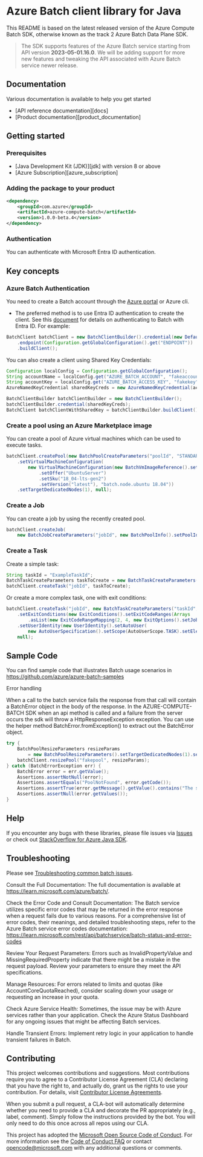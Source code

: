 # Azure Batch client library for Java

This README is based on the latest released version of the Azure Compute Batch SDK, otherwise known as the track 2 Azure Batch Data Plane SDK.

> The SDK supports features of the Azure Batch service starting from API version **2023-05-01.16.0**. We will be adding support for more new features and tweaking the API associated with Azure Batch service newer release.

## Documentation

Various documentation is available to help you get started

- [API reference documentation][docs]
- [Product documentation][product_documentation]

## Getting started

### Prerequisites

- [Java Development Kit (JDK)][jdk] with version 8 or above
- [Azure Subscription][azure_subscription]

### Adding the package to your product

[//]: # ({x-version-update-start;com.azure:azure-compute-batch;current})

```xml
<dependency>
    <groupId>com.azure</groupId>
    <artifactId>azure-compute-batch</artifactId>
    <version>1.0.0-beta.4</version>
</dependency>
```

[//]: # ({x-version-update-end})

### Authentication

You can authenticate with Microsoft Entra ID authentication.

## Key concepts

### Azure Batch Authentication

You need to create a Batch account through the [Azure portal](https://portal.azure.com) or Azure cli.

- The preferred method is to use Entra ID authentication to create the client. See this [document](https://learn.microsoft.com/azure/batch/batch-aad-auth) for details on authenticating to Batch with Entra ID.
For example:

```java com.azure.compute.batch.build-client
BatchClient batchClient = new BatchClientBuilder().credential(new DefaultAzureCredentialBuilder().build())
    .endpoint(Configuration.getGlobalConfiguration().get("ENDPOINT"))
    .buildClient();
```

You can also create a client using Shared Key Credentials:

```java com.azure.compute.batch.build-sharedkey-client
Configuration localConfig = Configuration.getGlobalConfiguration();
String accountName = localConfig.get("AZURE_BATCH_ACCOUNT", "fakeaccount");
String accountKey = localConfig.get("AZURE_BATCH_ACCESS_KEY", "fakekey");
AzureNamedKeyCredential sharedKeyCreds = new AzureNamedKeyCredential(accountName, accountKey);

BatchClientBuilder batchClientBuilder = new BatchClientBuilder();
batchClientBuilder.credential(sharedKeyCreds);
BatchClient batchClientWithSharedKey = batchClientBuilder.buildClient();
```

### Create a pool using an Azure Marketplace image

You can create a pool of Azure virtual machines which can be used to execute tasks.

```java com.azure.compute.batch.create-pool.creates-a-simple-pool
batchClient.createPool(new BatchPoolCreateParameters("poolId", "STANDARD_DC2s_V2")
    .setVirtualMachineConfiguration(
        new VirtualMachineConfiguration(new BatchVmImageReference().setPublisher("Canonical")
            .setOffer("UbuntuServer")
            .setSku("18_04-lts-gen2")
            .setVersion("latest"), "batch.node.ubuntu 18.04"))
    .setTargetDedicatedNodes(1), null);
```

### Create a Job

You can create a job by using the recently created pool.

```java com.azure.compute.batch.create-job.creates-a-basic-job
batchClient.createJob(
    new BatchJobCreateParameters("jobId", new BatchPoolInfo().setPoolId("poolId")).setPriority(0), null);
```

### Create a Task

Create a simple task:

```java com.azure.compute.batch.create-task.creates-a-simple-task
String taskId = "ExampleTaskId";
BatchTaskCreateParameters taskToCreate = new BatchTaskCreateParameters(taskId, "echo hello world");
batchClient.createTask("jobId", taskToCreate);
```

Or create a more complex task, one with exit conditions:

```java com.azure.compute.batch.create-task.creates-a-task-with-exit-conditions
batchClient.createTask("jobId", new BatchTaskCreateParameters("taskId", "cmd /c exit 3")
    .setExitConditions(new ExitConditions().setExitCodeRanges(Arrays
        .asList(new ExitCodeRangeMapping(2, 4, new ExitOptions().setJobAction(BatchJobActionKind.TERMINATE)))))
    .setUserIdentity(new UserIdentity().setAutoUser(
        new AutoUserSpecification().setScope(AutoUserScope.TASK).setElevationLevel(ElevationLevel.NON_ADMIN))),
    null);
```

## Sample Code

You can find sample code that illustrates Batch usage scenarios in <https://github.com/azure/azure-batch-samples>

Error handling

When a call to the batch service fails the response from that call will contain a BatchError object in the body of the response.  In the AZURE-COMPUTE-BATCH SDK when an api method is called and a failure from the server occurs the sdk will throw a HttpResponseException exception.  You can use the helper method BatchError.fromException() to extract out the BatchError object.

```java com.azure.compute.batch.resize-pool.resize-pool-error
try {
    BatchPoolResizeParameters resizeParams
        = new BatchPoolResizeParameters().setTargetDedicatedNodes(1).setTargetLowPriorityNodes(1);
    batchClient.resizePool("fakepool", resizeParams);
} catch (BatchErrorException err) {
    BatchError error = err.getValue();
    Assertions.assertNotNull(error);
    Assertions.assertEquals("PoolNotFound", error.getCode());
    Assertions.assertTrue(error.getMessage().getValue().contains("The specified pool does not exist."));
    Assertions.assertNull(error.getValues());
}
```

## Help

If you encounter any bugs with these libraries, please file issues via [Issues](https://github.com/Azure/azure-sdk-for-java) or check out [StackOverflow for Azure Java SDK](https://stackoverflow.com/questions/tagged/azure-java-sdk).

## Troubleshooting

Please see [Troubleshooting common batch issues](https://learn.microsoft.com/troubleshoot/azure/hpc/batch/welcome-hpc-batch).

Consult the Full Documentation: The full documentation is available at <https://learn.microsoft.com/azure/batch/>.

Check the Error Code and Consult Documentation: The Batch service utilizes specific error codes that may be returned in the error response when a request fails due to various reasons. For a comprehensive list of error codes, their meanings, and detailed troubleshooting steps, refer to the Azure Batch service error codes documentation: <https://learn.microsoft.com/rest/api/batchservice/batch-status-and-error-codes>

Review Your Request Parameters: Errors such as InvalidPropertyValue and MissingRequiredProperty indicate that there might be a mistake in the request payload. Review your parameters to ensure they meet the API specifications.

Manage Resources: For errors related to limits and quotas (like AccountCoreQuotaReached), consider scaling down your usage or requesting an increase in your quota.

Check Azure Service Health: Sometimes, the issue may be with Azure services rather than your application. Check the Azure Status Dashboard for any ongoing issues that might be affecting Batch services.

Handle Transient Errors: Implement retry logic in your application to handle transient failures in Batch.

## Contributing

This project welcomes contributions and suggestions.
Most contributions require you to agree to a Contributor License Agreement (CLA) declaring that you have the right to, and actually do, grant us the rights to use your contribution.
For details, visit [Contributor License Agreements](https://opensource.microsoft.com/cla/).

When you submit a pull request, a CLA-bot will automatically determine whether you need to provide a CLA and decorate the PR appropriately (e.g., label, comment).
Simply follow the instructions provided by the bot.
You will only need to do this once across all repos using our CLA.

This project has adopted the [Microsoft Open Source Code of Conduct](https://opensource.microsoft.com/codeofconduct/).
For more information see the [Code of Conduct FAQ](https://opensource.microsoft.com/codeofconduct/faq/) or contact [opencode@microsoft.com](mailto:opencode@microsoft.com) with any additional questions or comments.
